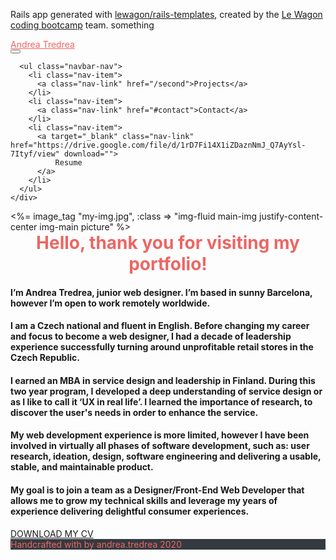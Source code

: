 Rails app generated with [lewagon/rails-templates](https://github.com/lewagon/rails-templates), created by the [Le Wagon coding bootcamp](https://www.lewagon.com) team.
something


<nav class="navbar navbar-expand-lg fixed-top navbar-dark d-flex justify-content-end">
  
  <div>
    <a class="navbar-brand" style="color: #ed6663;" href="/">Andrea Tredrea</a>
    
  </div>
  <div class="hover-a ml-auto">
    <button class="navbar-toggler" type="button" data-toggle="collapse" data-target="#navbarNav" aria-controls="navbarNav" aria-expanded="false" aria-label="Toggle navigation">
      <span class="navbar-toggler-icon"></span>
    </button>
    <div class="collapse navbar-collapse" id="navbarNav">
    
      <ul class="navbar-nav">
        <li class="nav-item">
          <a class="nav-link" href="/second">Projects</a>
        </li>
        <li class="nav-item">
          <a class="nav-link" href="#contact">Contact</a>
        </li>
        <li class="nav-item">
          <a target="_blank" class="nav-link" href="https://drive.google.com/file/d/1rD7Fi14X1iZDaznNmJ_Q7AyYsl-7Ityf/view" download="">
              Resume
          </a>
        </li>
      </ul>
    </div>
  </div>
  
</nav>

<div  class="h-100 p-2 d-flex flex-column justify-content-center align-items-center">
    <%= image_tag "my-img.jpg", :class => "img-fluid main-img justify-content-center img-main picture" %>
    <section class="h2 d-flex justify-content-center text-align-center p-3 about-me" style="text-align: center; font-size: 28px;color: #ed6663; font-weight: bolder;">Hello, thank you for visiting my portfolio!</section>
</div>



<div id="about" class=" container d-flex flex-column ">
  <h4 class="h2 justify-content-center"> I’m Andrea Tredrea, <strong style="font-weight:bold;">junior web designer</strong>. I’m based in sunny Barcelona, however I’m open to work remotely worldwide.</h4>
  <h4 class="h2 justify-content-center">I am a Czech national and fluent in English. Before changing my career and focus to become a web designer, I had a decade of <strong style="font-weight:bold;">leadership experience </strong>successfully turning around unprofitable retail stores in the Czech Republic.</h4>
  <h4 class="h2 justify-content-center">I earned an MBA in <strong style="font-weight:bold;">service design </strong>and leadership in Finland. During this two year program, I developed a deep understanding of service design or as I like to call it ‘UX in real life’. I learned the importance of research, to discover the user's needs in order to enhance the service.</h4>
  <h4 class="h2 justify-content-center">My web development experience is more limited, however I have been involved in virtually all phases of software development, such as: user research, ideation, design, software engineering and delivering a usable, stable, and maintainable product.</h4>
  <h4 class="h2 justify-content-center">My goal is to join a team as a Designer/Front-End Web Developer that allows me to grow my technical skills and leverage my years of experience delivering delightful consumer experiences.</h4>
</div>



<div class="d-flex flex-column justify-content-center align-items-center viewing">
  <div id="contact" class="d-flex flex-row flex-wrap justify-content-center align-items-center"> 
    <a href="https://www.linkedin.com/in/andreatredrea/"target="_blank"><i class="fab fa-linkedin"></i></a>
    <a href="https://github.com/Andytred"target="_blank"><i class="fab fa-github"></i></a>
    <a href="mailto:andrea.tredrea@gmail.com"target="_blank"><i class="fas fa-envelope"></i></a>
  </div>
  <div class="cv d-flex flex-row flex-wrap justify-content-center align-items-center">
    <a target="_blank" href="https://drive.google.com/file/d/1rD7Fi14X1iZDaznNmJ_Q7AyYsl-7Ityf/view" type="button" class="cv btn btn-secondary;" download>DOWNLOAD MY CV</a>
  </div>
</div>

<div class="footer-copyright text-center py-3" style="background-color: #343a40; color: #ed6663;">Handcrafted with <i class="fas fa-heart"></i> by andrea.tredrea 2020</div>
